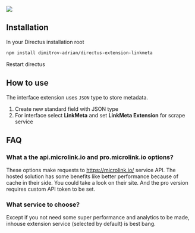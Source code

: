![](https://raw.githubusercontent.com/dimitrov-adrian/directus-extension-linkmeta/main/screenshot.png)

## Installation

In your Directus installation root

```bash
npm install dimitrov-adrian/directus-extension-linkmeta
```

Restart directus

## How to use

The interface extension uses `JSON` type to store metadata.

1. Create new standard field with JSON type
2. For interface select **LinkMeta** and set **LinkMeta Extension** for scrape service

## FAQ

### What a the api.microlink.io and pro.microlink.io options?

These options make requests to https://microlink.io/ service API. The hosted solution has some benefits like better
performance because of cache in their side. You could take a look on their site. And the pro version requires custom API
token to be set.

### What service to choose?

Except if you not need some super performance and analytics to be made, inhouse extension service (selected by default)
is best bang.
